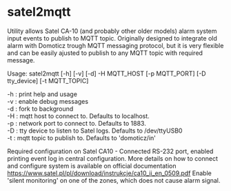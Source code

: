 # satel2mqtt
Utility allows Satel CA-10 (and probably other older models) alarm system input events to publish to MQTT topic.
Originally designed to integrate old alarm with Domoticz trough MQTT messaging protocol, 
but it is very flexible and can be easily ajusted to publish to any MQTT topic with required message.

  Usage: satel2mqtt [-h] [-v] [-d] -H MQTT_HOST [-p MQTT_PORT] [-D tty_device] [-t MQTT_TOPIC]
  
  -h : print help and usage\
  -v : enable debug messages\
  -d : fork to background\
  -H : mqtt host to connect to. Defaults to localhost.\
  -p : network port to connect to. Defaults to 1883.\
  -D : tty device to listen to Satel logs. Defaults to /dev/ttyUSB0\
  -t : mqtt topic to publish to. Defaults to 'domoticz/in'


Required configuration on Satel CA10 -
Connected RS-232 port, enabled printing event log in central configuration.
More details on how to connect and configure system is available on official documentation
https://www.satel.pl/pl/download/instrukcje/ca10_ii_en_0509.pdf
Enable 'silent monitoring' on one of the zones, which does not cause alarm signal.
